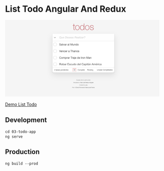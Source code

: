# List Todo Angular And Redux

![alt text](https://raw.githubusercontent.com/valenzuela21/todo-redux-app-angular/main/screen-list-angular-redux.png "list-redux-angular")

[Demo List Todo](https://valenzuela21.github.io/todo-redux-app-angular/)

## Development
```
cd 03-todo-app
ng serve
```

## Production

```
ng build --prod
```
